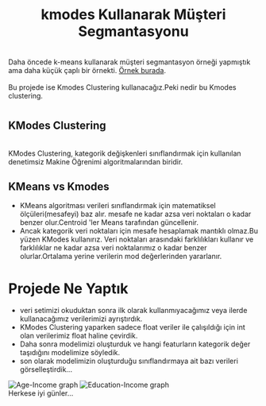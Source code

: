 <center><h1><b>kmodes Kullanarak Müşteri Segmantasyonu</b></h1></center>
<br>
Daha öncede k-means kullanarak müşteri segmantasyon örneği yapmıştık ama daha küçük çaplı bir örnekti. <a href="https://github.com/kundakcii/artificial_intelligence_repo/tree/main/k-means%20clustering">Örnek burada</a>.
</br>
<br>
Bu projede ise Kmodes Clustering kullanacağız.Peki nedir bu Kmodes clustering.
</br>
<h1></h1>
<h2>
KModes Clustering
</h2>
<br>
KModes Clustering, kategorik değişkenleri sınıflandırmak için kullanılan denetimsiz Makine Öğrenimi algoritmalarından biridir.
</br>
<h2>
KMeans vs Kmodes
</h2>
<ul>
<li>
KMeans algoritması verileri sınıflandırmak için matematiksel ölçüleri(mesafeyi) baz alır. mesafe ne kadar azsa veri noktaları o kadar benzer olur.Centroid 'ler Means tarafından güncellenir.
</li>
<li>
Ancak kategorik veri noktaları için mesafe hesaplamak mantıklı olmaz.Bu yüzen KModes kullanırız. Veri noktaları arasındaki farklılıkları kullanır ve farklılıklar ne kadar azsa veri noktalarımız o kadar benzer olurlar.Ortalama yerine verilerin mod değerlerinden yararlanır.
</li>
</ul>

<h1>Projede Ne Yaptık</h1>
<ul>
<li>
veri setimizi okuduktan sonra ilk olarak kullanmıyacağımız veya ilerde kullanacağımız verilerimizi ayrıştırdık.
</li>
<li>
KModes Clustering yaparken sadece float veriler ile çalışıldığı için int olan verilerimiz float haline çevirdik.
</li>
<li>
Daha sonra modelimizi oluşturduk ve hangi featurların kategorik değer taşıdığını modelimize söyledik.
</li>
<li>
son olarak modelimizin oluşturduğu sınıflandırmaya ait bazı verileri görselleştirdik...
</li>
</ul>
<img src="" alt="Age-Income graph" >
<img src="" alt="Education-Income graph" >

<br>
Herkese iyi günler...
</br>